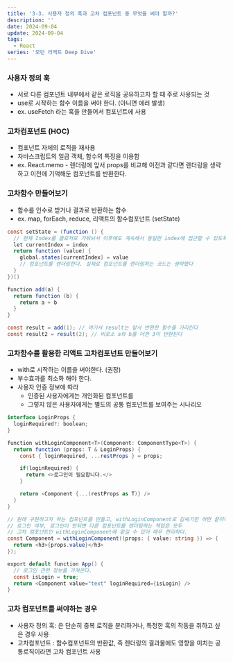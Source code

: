 ```yaml
---
title: '3-3. 사용자 정의 훅과 고차 컴포넌트 중 무엇을 써야 할까?'
description: ''
date: 2024-09-04
update: 2024-09-04
tags:
  - React
series: '모던 리액트 Deep Dive'
---
```


### 사용자 정의 훅

- 서로 다른 컴포넌트 내부에서 같은 로직을 공유하고자 할 때 주로 사용되는 것
- use로 시작하는 함수 이름을 써야 한다. (아니면 에러 발생)
- ex. useFetch 라는 훅을 만들어서 컴포넌트에 사용

### 고차컴포넌트 (HOC)

- 컴포넌트 자체의 로직을 재사용
- 자바스크립트의 일급 객체, 함수의 특징을 이용함
- ex. React.memo - 렌더링에 앞서 props를 비교해 이전과 같다면 렌더링을 생략하고 이전에 기억해둔 컴포넌트를 반환한다.

### 고차함수 만들어보기

- 함수를 인수로 받거나 결과로 반환하는 함수
- ex. map, forEach, reduce, 리액트의 함수컴포넌트 (setState)

```cs
const setState = (function () {
  // 현재 Index를 클로저로 가둬놔서 이후에도 계속해서 동일한 index에 접근할 수 있도록 한다.
  let currentIndex = index
  return function (value) {
    global.states[currentIndex] = value
    // 컴포넌트를 렌더링한다. 실제로 컴포넌트를 렌더링하는 코드는 생략했다
  }
})()
```

```cs
function add(a) {
  return function (b) {
    return a + b
  }
}

const result = add(1); // 여기서 result는 앞서 반환한 함수를 가리킨다
const result2 = result(2); // 비로소 a와 b를 더한 3이 반환된다
```

### 고차함수를 활용한 리액트 고차컴포넌트 만들어보기

- with로 시작하는 이름을 써야한다. (권장)
- 부수효과를 최소화 해야 한다.
- 사용자 인증 정보에 따라
  - 인증된 사용자에게는 개인화된 컴포넌트를
  - 그렇지 않은 사용자에게는 별도의 공통 컴포넌트를 보여주는 시나리오

```cs
interface LoginProps {
  loginRequired?: boolean;
}

function withLoginComponent<T>(Component: ComponentType<T>) {
  return function (props: T & LoginProps) {
    const { loginRequired, ...restProps } = props;

    if(loginRequired) {
      return <>로그인이 필요합니다.</>
    }

    return <Component {...(restProps as T)} />
  }
}

// 원래 구현하고자 하는 컴포넌트를 만들고, withLoginComponent로 감싸기만 하면 끝이다.
// 로그인 여부, 로그인이 안되면 다른 컴포넌트를 렌더링하는 책임은 모두
// 고차 컴포넌트인 withLoginComponent에 맡길 수 있어 매우 편리하다.
const Component = withLoginComponent((props: { value: string }) => {
  return <h3>{props.value}</h3>
});

export default function App() {
  // 로그인 관련 정보를 가져온다.
  const isLogin = true;
  return <Component value="text" loginRequired={isLogin} />
}
```

### 고차 컴포넌트를 써야하는 경우

- 사용자 정의 훅: 은 단순히 중복 로직을 분리하거나, 특정한 훅의 작동을 취하고 싶은 경우 사용
- 고차컴포넌트 : 함수컴포넌트의 반환값, 즉 렌더링의 결과물에도 영향을 미치는 공통로직이라면 고차 컴포넌트 사용
